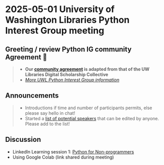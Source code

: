 # 2025-05-01 University of Washington Libraries Python Interest Group meeting
## Greeting / review Python IG community Agreement 🤝
> - **Our [community agreement](https://github.com/uwlib-python-ig/meetings/tree/main#community-agreement) is adapted from that of the UW Libraries Digital Scholarship Collective**  
> - *[More UWL Python Interest Group information](https://github.com/uwlib-python-ig/meetings#get-in-touch-with-the-pig)* 

## Announcements
> - Introductions if time and number of participants permits, else please say hello in chat!
> - Started a [list of potential speakers](https://hackmd.io/-s08LbKmRq2kbKzXJmSZLw?both) that can be edited by anyone. Please add to the list! 

## Discussion
- LinkedIn Learning session 1: [Python for Non-programmers](https://www.linkedin.com/learning-login/share?account=67682169&forceAccount=false&redirect=https%3A%2F%2Fwww.linkedin.com%2Flearning%2Fpython-for-non-programmers%3Ftrk%3Dshare_ent_url%26shareId%3Dajjp4pckQb%252Bkd0AzrWuwiw%253D%253D)
- Using Google Colab (link shared during meeting)
